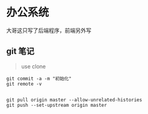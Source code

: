 # 办公系统
大哥这只写了后端程序，前端另外写
## git 笔记
> use clone
````shell script
git commit -a -m "初始化"
git remote -v


git pull origin master --allow-unrelated-histories
git push --set-upstream origin master
````
